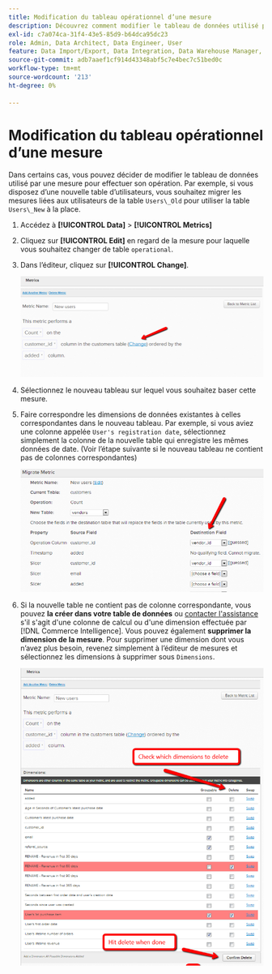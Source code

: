 ```yaml
---
title: Modification du tableau opérationnel d’une mesure
description: Découvrez comment modifier le tableau de données utilisé par une mesure pour effectuer son fonctionnement.
exl-id: c7a074ca-31f4-43e5-85d9-b64dca95dc23
role: Admin, Data Architect, Data Engineer, User
feature: Data Import/Export, Data Integration, Data Warehouse Manager, Commerce Tables
source-git-commit: adb7aaef1cf914d43348abf5c7e4bec7c51bed0c
workflow-type: tm+mt
source-wordcount: '213'
ht-degree: 0%

---
```


# Modification du tableau opérationnel d’une mesure

Dans certains cas, vous pouvez décider de modifier le tableau de données utilisé par une mesure pour effectuer son opération. Par exemple, si vous disposez d’une nouvelle table d’utilisateurs, vous souhaitez migrer les mesures liées aux utilisateurs de la table `Users\_Old` pour utiliser la table `Users\_New` à la place.

1. Accédez à **[!UICONTROL Data]** > **[!UICONTROL Metrics]**
1. Cliquez sur **[!UICONTROL Edit]** en regard de la mesure pour laquelle vous souhaitez changer de table `operational`.
1. Dans l’éditeur, cliquez sur **[!UICONTROL Change]**.

   ![](../../assets/change-metrics-1.png)
1. Sélectionnez le nouveau tableau sur lequel vous souhaitez baser cette mesure.
1. Faire correspondre les dimensions de données existantes à celles correspondantes dans le nouveau tableau. Par exemple, si vous aviez une colonne appelée `User's registration date`, sélectionnez simplement la colonne de la nouvelle table qui enregistre les mêmes données de date. (Voir l’étape suivante si le nouveau tableau ne contient pas de colonnes correspondantes)

   ![](../../assets/change-metrics-2.png)

1. Si la nouvelle table ne contient pas de colonne correspondante, vous pouvez **la créer dans votre table de données** ou [contacter l&#39;assistance](https://experienceleague.adobe.com/docs/commerce-knowledge-base/kb/troubleshooting/miscellaneous/mbi-service-policies.html?lang=fr) s&#39;il s&#39;agit d&#39;une colonne de calcul ou d&#39;une dimension effectuée par [!DNL Commerce Intelligence]. Vous pouvez également **supprimer la dimension de la mesure**. Pour supprimer une dimension dont vous n’avez plus besoin, revenez simplement à l’éditeur de mesures et sélectionnez les dimensions à supprimer sous `Dimensions`.

   ![](../../assets/change-metrics-3.png)

